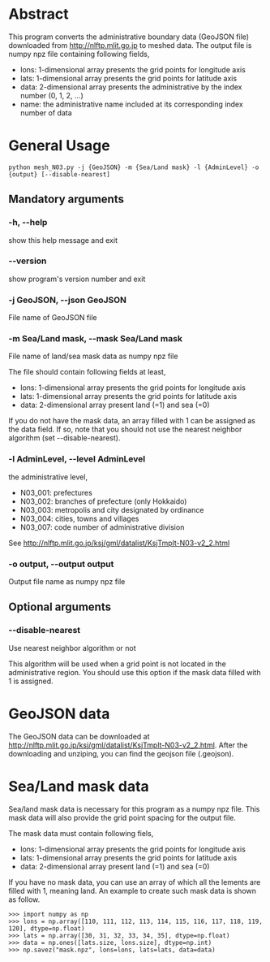 # Abstract

This program converts the administrative boundary data (GeoJSON file) downloaded from http://nlftp.mlit.go.jp to meshed data.
The output file is numpy npz file containing following fields, 
- lons: 1-dimensional array presents the grid points for longitude axis 
- lats: 1-dimensional array presents the grid points for latitude axis 
- data: 2-dimensional array presents the administrative by the index number (0, 1, 2, ...) 
- name: the administrative name included at its corresponding index number of data

# General Usage

```
python mesh_N03.py -j {GeoJSON} -m {Sea/Land mask} -l {AdminLevel} -o {output} [--disable-nearest]
```

## Mandatory arguments

  ### -h, --help            
  
  show this help message and exit
  
  ### --version             
  
  show program's version number and exit
  
  ### -j GeoJSON, --json GeoJSON
  
  File name of GeoJSON file
  
  ### -m Sea/Land mask, --mask Sea/Land mask
  
  File name of land/sea mask data as numpy npz file 
  
  The file should contain following fields at least, 
  - lons: 1-dimensional array presents the grid points for longitude axis 
  - lats: 1-dimensional array presents the grid points for latitude axis 
  - data: 2-dimensional array present land (=1) and sea (=0) 
  
  If you do not have the mask data, an array filled with 1 can be assigned as the data field. 
  If so, note that you should not use the nearest neighbor algorithm (set --disable-nearest).
  
  ### -l AdminLevel, --level AdminLevel 
  
  the administrative level, 
  
  
  - N03_001: prefectures
  - N03_002: branches of prefecture (only Hokkaido)
  - N03_003: metropolis and city designated by ordinance 
  - N03_004: cities, towns and villages 
  - N03_007: code number of administrative division 
  
  See http://nlftp.mlit.go.jp/ksj/gml/datalist/KsjTmplt-N03-v2_2.html
  
  ### -o output, --output output
  
  Output file name as numpy npz file
  
  ## Optional arguments
  
  ### --disable-nearest     
  
  Use nearest neighbor algorithm or not 
  
  This algorithm will be used when a grid point is not located in the administrative region. 
  You should use this option if the mask data filled with 1 is assigned.

# GeoJSON data

The GeoJSON data can be downloaded at http://nlftp.mlit.go.jp/ksj/gml/datalist/KsjTmplt-N03-v2_2.html.
After the downloading and unziping, you can find the geojson file (.geojson).

# Sea/Land mask data

Sea/land mask data is necessary for this program as a numpy npz file.
This mask data will also provide the grid point spacing for the output file.

The mask data must contain following fiels,
 - lons: 1-dimensional array presents the grid points for longitude axis 
 - lats: 1-dimensional array presents the grid points for latitude axis 
 - data: 2-dimensional array present land (=1) and sea (=0) 
  
 If you have no mask data, you can use an array of which all the lements are filled with 1, meaning land.
 An example to create such mask data is shown as follow.
 
 ```
 >>> import numpy as np
 >>> lons = np.array([110, 111, 112, 113, 114, 115, 116, 117, 118, 119, 120], dtype=np.float)
 >>> lats = np.array([30, 31, 32, 33, 34, 35], dtype=np.float)
 >>> data = np.ones([lats.size, lons.size], dtype=np.int)
 >>> np.savez("mask.npz", lons=lons, lats=lats, data=data)
 ```
 
